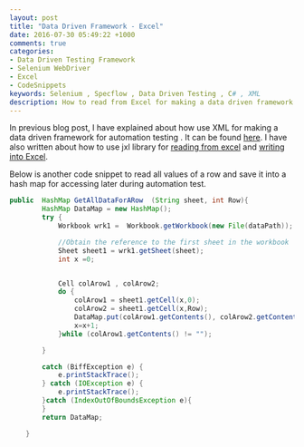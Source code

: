 ```yaml
---
layout: post
title: "Data Driven Framework - Excel"
date: 2016-07-30 05:49:22 +1000
comments: true
categories: 
- Data Driven Testing Framework
- Selenium WebDriver
- Excel
- CodeSnippets
keywords: Selenium , Specflow , Data Driven Testing , C# , XML
description: How to read from Excel for making a data driven framework 
---
```

In previous blog post, I have explained about how use XML for making a data driven framework for automation testing . It can be found [here]({{site.root}}blog/2016/07/29/data-driven-framework-xml/). I have also written about how to use jxl library for [reading from excel]({{site.root}}blog/2014/06/01/java-reading-a-specific-cell-in-excel/) and [writing into Excel]({{site.root}}blog/2014/06/01/java-writing-into-specific-cell-in-excel/).

Below is another code snippet to read all values of a row and save it into a hash map for accessing later during automation test. 

``` Java
public  HashMap GetAllDataForARow  (String sheet, int Row){
        HashMap DataMap = new HashMap();
        try {
            Workbook wrk1 =  Workbook.getWorkbook(new File(dataPath));

            //Obtain the reference to the first sheet in the workbook
            Sheet sheet1 = wrk1.getSheet(sheet);
            int x =0;


            Cell colArow1 , colArow2;
            do {
                colArow1 = sheet1.getCell(x,0);
                colArow2 = sheet1.getCell(x,Row);
                DataMap.put(colArow1.getContents(), colArow2.getContents());
                x=x+1;
            }while (colArow1.getContents() != "");

        }

        catch (BiffException e) {
            e.printStackTrace();
        } catch (IOException e) {
            e.printStackTrace();
        }catch (IndexOutOfBoundsException e){
        }
        return DataMap;

    }

```

